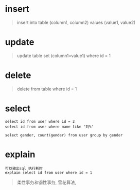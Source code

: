 # insert
> insert into table (column1, column2) values (value1, value2)

# update
> update table set (column1=value1) where id = 1


# delete
> delete from table where id = 1


# select 

```
select id from user where id = 2
select id from user where name like '刘%'

select gender, count(gender) from user group by gender

```

# explain

```
可以输出sql 执行耗时
explain select id from user where id = 1
```

> 柔性事务和钢性事务, 雪花算法, 